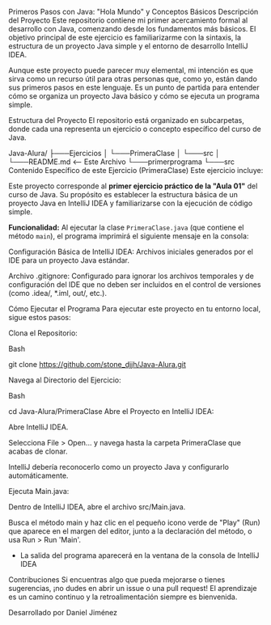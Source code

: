 Primeros Pasos con Java: "Hola Mundo" y Conceptos Básicos
Descripción del Proyecto
Este repositorio contiene mi primer acercamiento formal al desarrollo con Java, comenzando desde los fundamentos más básicos. El objetivo principal de este ejercicio es familiarizarme con la sintaxis, la estructura de un proyecto Java simple y el entorno de desarrollo IntelliJ IDEA.

Aunque este proyecto puede parecer muy elemental, mi intención es que sirva como un recurso útil para otras personas que, como yo, están dando sus primeros pasos en este lenguaje. Es un punto de partida para entender cómo se organiza un proyecto Java básico y cómo se ejecuta un programa simple.

Estructura del Proyecto
El repositorio está organizado en subcarpetas, donde cada una representa un ejercicio o concepto específico del curso de Java.

Java-Alura/
├───Ejercicios
│   └───PrimeraClase
│       └───src
│       └───README.md <-- Este Archivo
└───primerprograma
└───src
Contenido Específico de este Ejercicio (PrimeraClase)
Este ejercicio incluye:

Este proyecto corresponde al **primer ejercicio práctico de la "Aula 01"** del curso de Java. Su propósito es establecer la estructura básica de un proyecto Java en IntelliJ IDEA y familiarizarse con la ejecución de código simple.

**Funcionalidad:**
Al ejecutar la clase `PrimeraClase.java` (que contiene el método `main`), el programa imprimirá el siguiente mensaje en la consola:


Configuración Básica de IntelliJ IDEA: Archivos iniciales generados por el IDE para un proyecto Java estándar.

Archivo .gitignore: Configurado para ignorar los archivos temporales y de configuración del IDE que no deben ser incluidos en el control de versiones (como .idea/, *.iml, out/, etc.).

Cómo Ejecutar el Programa
Para ejecutar este proyecto en tu entorno local, sigue estos pasos:

Clona el Repositorio:

Bash

git clone https://github.com/stone_djjh/Java-Alura.git


Navega al Directorio del Ejercicio:

Bash

cd Java-Alura/PrimeraClase
Abre el Proyecto en IntelliJ IDEA:

Abre IntelliJ IDEA.

Selecciona File > Open... y navega hasta la carpeta PrimeraClase que acabas de clonar.

IntelliJ debería reconocerlo como un proyecto Java y configurarlo automáticamente.

Ejecuta Main.java:

Dentro de IntelliJ IDEA, abre el archivo src/Main.java.

Busca el método main y haz clic en el pequeño icono verde de "Play" (Run) que aparece en el margen del editor, junto a la declaración del método, o usa Run > Run 'Main'.

* La salida del programa aparecerá en la ventana de la consola de IntelliJ IDEA

Contribuciones
Si encuentras algo que pueda mejorarse o tienes sugerencias, ¡no dudes en abrir un issue o una pull request! El aprendizaje es un camino continuo y la retroalimentación siempre es bienvenida.

Desarrollado por
Daniel Jiménez